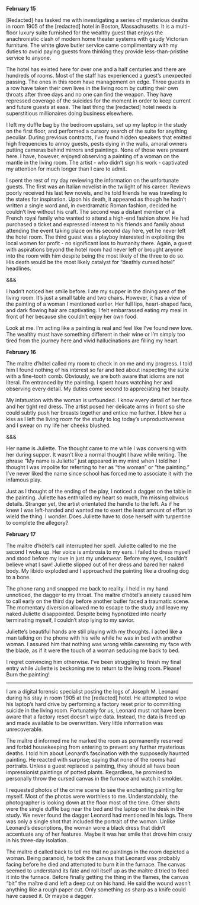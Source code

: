 **February 15**

[Redacted] has tasked me with investigating a series of mysterious deaths in room 1905 of the [redacted] hotel in Boston, Massachusetts. It is a multi-floor luxury suite furnished for the wealthy guest that enjoys the anachronistic clash of modern home theater systems with gaudy Victorian furniture. The white glove butler service came complimentary with my duties to avoid paying guests from thinking they provide less-than-pristine service to anyone. 

The hotel has existed here for over one and a half centuries and there are hundreds of rooms. Most of the staff has experienced a guest’s unexpected passing. The ones in this room have management on edge. Three guests in a row have taken their own lives in the living room by cutting their own throats after three days and no one can find the weapon. They have repressed coverage of the suicides for the moment in order to keep current and future guests at ease. The last thing the [redacted] hotel needs is superstitious millionaires doing business elsewhere.

I left my duffle bag by the bedroom upstairs, set up my laptop in the study on the first floor, and performed a cursory search of the suite for anything peculiar. During previous contracts, I’ve found hidden speakers that emitted high frequencies to annoy guests, pests dying in the walls, amoral owners putting cameras behind mirrors and paintings. None of those were present here. I have, however, enjoyed observing a painting of a woman on the mantle in the living room. The artist - who didn’t sign his work - captivated my attention for much longer than I care to admit.

I spent the rest of my day reviewing the information on the unfortunate guests. The first was an Italian novelist in the twilight of his career. Reviews poorly received his last few novels, and he told friends he was traveling to the states for inspiration. Upon his death, it appeared as though he hadn’t written a single word and, in overdramatic Roman fashion, decided he couldn’t live without his craft. The second was a distant member of a French royal family who wanted to attend a high-end fashion show. He had purchased a ticket and expressed interest to his friends and family about attending the event taking place on his second day here, yet he never left the hotel room. The third guest was a playboy interested in exploiting the local women for profit - no significant loss to humanity there. Again, a guest with aspirations beyond the hotel room had never left or brought anyone into the room with him despite being the most likely of the three to do so. His death would be the most likely catalyst for “deathly cursed hotel” headlines.

&&&

I hadn’t noticed her smile before. I ate my supper in the dining area of the living room. It’s just a small table and two chairs. However, it has a view of the painting of a woman I mentioned earlier. Her full lips, heart-shaped face, and dark flowing hair are captivating. I felt embarrassed eating my meal in front of her because she couldn’t enjoy her own food. 

Look at me. I’m acting like a painting is real and feel like I’ve found new love. The wealthy must have something different in their wine or I’m simply too tired from the journey here and vivid hallucinations are filling my heart.

**February 16**

The maître d’hôtel called my room to check in on me and my progress. I told him I found nothing of his interest so far and lied about inspecting the suite with a fine-tooth comb. Obviously, we are both aware that idioms are not literal. I’m entranced by the painting. I spent hours watching her and observing every detail. My duties come second to appreciating her beauty.

My infatuation with the woman is unfounded. I know every detail of her face and her tight red dress. The artist posed her delicate arms in front so she could subtly push her breasts together and entice me further. I blew her a kiss as I left the living room for the study to log today’s unproductiveness and I swear on my life her cheeks blushed.

&&&

Her name is Juliette. The thought came to me while I was conversing with her during supper. It wasn’t like a normal thought I have while writing. The phrase “My name is Juliette” just appeared in my mind when I told her I thought I was impolite for referring to her as “the woman” or “the painting.” I’ve never liked the name since school has forced me to associate it with the infamous play.

Just as I thought of the ending of the play, I noticed a dagger on the table in the painting. Juliette has enthralled my heart so much, I’m missing obvious details. Stranger yet, the artist orientated the handle to the left. As if he knew I was left-handed and wanted me to exert the least amount of effort to wield the thing. I wonder. Does Juliette have to dose herself with turpentine to complete the allegory?

**February 17**

The maître d’hôtel’s call interrupted her spell. Juliette called to me the second I woke up. Her voice is ambrosia to my ears. I failed to dress myself and stood before my love in just my underwear. Before my eyes, I couldn’t believe what I saw! Juliette slipped out of her dress and bared her naked body. My libido exploded and I approached the painting like a drooling dog to a bone.

The phone rang and snapped me back to reality. I held in my hand unnoticed, the dagger to my throat. The maître d’hôtel’s anxiety caused him to call early on the third day before another butler faced a traumatic scene. The momentary diversion allowed me to escape to the study and leave my naked Juliette disappointed. Despite being hypnotized into nearly terminating myself, I couldn’t stop lying to my savior.

Juliette’s beautiful hands are still playing with my thoughts. I acted like a man talking on the phone with his wife while he was in bed with another woman. I assured him that nothing was wrong while caressing my face with the blade, as if it were the touch of a woman seducing me back to bed.

I regret convincing him otherwise. I’ve been struggling to finish my final entry while Juliette is beckoning me to return to the living room. Please! Burn the painting!

---

I am a digital forensic specialist posting the logs of Joseph M. Leonard during his stay in room 1905 at the [redacted] hotel. He attempted to wipe his laptop’s hard drive by performing a factory reset prior to committing suicide in the living room. Fortunately for us, Leonard must not have been aware that a factory reset doesn’t wipe data. Instead, the data is freed up and made available to be overwritten. Very little information was unrecoverable.

The maître d informed me he marked the room as permanently reserved and forbid housekeeping from entering to prevent any further mysterious deaths. I told him about Leonard’s fascination with the supposedly haunted painting. He reacted with surprise; saying that none of the rooms had portraits. Unless a guest replaced a painting, they should all have been impressionist paintings of potted plants. Regardless, he promised to personally throw the cursed canvas in the furnace and watch it smolder.

I requested photos of the crime scene to see the enchanting painting for myself. Most of the photos were worthless to me. Understandably, the photographer is looking down at the floor most of the time. Other shots were the single duffle bag near the bed and the laptop on the desk in the study. We never found the dagger Leonard had mentioned in his logs. There was only a single shot that included the portrait of the woman. Unlike Leonard’s descriptions, the woman wore a black dress that didn’t accentuate any of her features. Maybe it was her smile that drove him crazy in his three-day isolation.

The maître d called back to tell me that no paintings in the room depicted a woman. Being paranoid, he took the canvas that Leonard was probably facing before he died and attempted to burn it in the furnace. The canvas seemed to understand its fate and roll itself up as the maître d tried to feed it into the furnace. Before finally getting the thing in the flames, the canvas “bit” the maître d and left a deep cut on his hand. He said the wound wasn’t anything like a rough paper cut. Only something as sharp as a knife could have caused it. Or maybe a dagger.